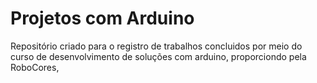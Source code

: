 # Projetos com Arduino
Repositório criado para o registro de trabalhos concluidos por meio do curso de desenvolvimento de soluções com arduino, proporciondo pela RoboCores,
